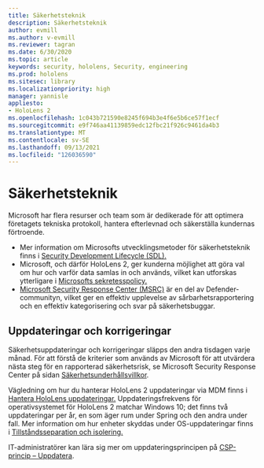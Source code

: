 ```yaml
---
title: Säkerhetsteknik
description: Säkerhetsteknik
author: evmill
ms.author: v-evmill
ms.reviewer: tagran
ms.date: 6/30/2020
ms.topic: article
keywords: security, hololens, Security, engineering
ms.prod: hololens
ms.sitesec: library
ms.localizationpriority: high
manager: yannisle
appliesto:
- HoloLens 2
ms.openlocfilehash: 1c043b721590e8245f694b3e4f6e5b6ce57f1ecf
ms.sourcegitcommit: e9f746aa41139859edc12fbc21f926c9461da4b3
ms.translationtype: MT
ms.contentlocale: sv-SE
ms.lasthandoff: 09/13/2021
ms.locfileid: "126036590"
---
```

# <a name="security-engineering"></a>Säkerhetsteknik

Microsoft har flera resurser och team som är dedikerade för att optimera företagets tekniska protokoll, hantera efterlevnad och säkerställa kundernas förtroende. 

  * Mer information om Microsofts utvecklingsmetoder för säkerhetsteknik finns i [Security Development Lifecycle (SDL).](https://www.microsoft.com/securityengineering/sdl)
  * Microsoft, och därför HoloLens 2, ger kunderna möjlighet att göra val om hur och varför data samlas in och används, vilket kan utforskas ytterligare i [Microsofts sekretesspolicy.](https://privacy.microsoft.com/) 
  * [Microsoft Security Response Center (MSRC)](https://www.microsoft.com/msrc) är en del av Defender-communityn, vilket ger en effektiv upplevelse av sårbarhetsrapportering och en effektiv kategorisering och svar på säkerhetsbuggar. 

## <a name="updates-and-patches"></a>Uppdateringar och korrigeringar

Säkerhetsuppdateringar och korrigeringar släpps den andra tisdagen varje månad. För att förstå de kriterier som används av Microsoft för att utvärdera nästa steg för en rapporterad säkerhetsrisk, se Microsoft Security Response Center på sidan [Säkerhetsunderhållsvillkor](https://www.microsoft.com/msrc/windows-security-servicing-criteria). 

Vägledning om hur du hanterar HoloLens 2 uppdateringar via MDM finns i [Hantera HoloLens uppdateringar.](hololens-updates.md) Uppdateringsfrekvens för operativsystemet för HoloLens 2 matchar Windows 10; det finns två uppdateringar per år, en som äger rum under Spring och den andra under fall. Mer information om hur enheter skyddas under OS-uppdateringar finns i [Tillståndsseparation och isolering.](security-state-separation-isolation.md) 

IT-administratörer kan lära sig mer om uppdateringsprincipen på [CSP-princip – Uppdatera](/windows/client-management/mdm/policy-csp-update). 
